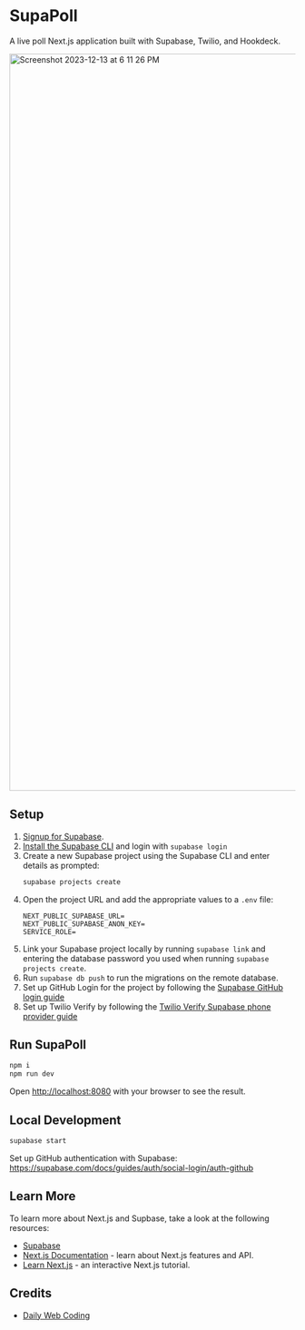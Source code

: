 # SupaPoll

A live poll Next.js application built with Supabase, Twilio, and Hookdeck.

<img width="1299" alt="Screenshot 2023-12-13 at 6 11 26 PM" src="https://github.com/Chensokheng/next-supabase-vote/assets/52232579/614c6d64-80f1-43ee-a5fb-288f27b581da">

## Setup

1. [Signup for Supabase](https://supabase.com/dashboard/sign-up).
2. [Install the Supabase CLI](https://supabase.com/docs/guides/cli/getting-started) and login with `supabase login`
3. Create a new Supabase project using the Supabase CLI and enter details as prompted:
   ```bash
   supabase projects create
   ```
4. Open the project URL and add the appropriate values to a `.env` file:
   ```
   NEXT_PUBLIC_SUPABASE_URL=
   NEXT_PUBLIC_SUPABASE_ANON_KEY=
   SERVICE_ROLE=
   ```
5. Link your Supabase project locally by running `supabase link` and entering the database password you used when running `supabase projects create`.
6. Run `supabase db push` to run the migrations on the remote database.
7. Set up GitHub Login for the project by following the [Supabase GitHub login guide](https://supabase.com/docs/guides/auth/social-login/auth-github)
8. Set up Twilio Verify by following the [Twilio Verify Supabase phone provider guide](https://supabase.com/docs/guides/auth/phone-login/twilio#twilio-verify)

## Run SupaPoll

```bash
npm i
npm run dev
```

Open [http://localhost:8080](http://localhost:8080) with your browser to see the result.

## Local Development

```bash
supabase start
```

Set up GitHub authentication with Supabase:
https://supabase.com/docs/guides/auth/social-login/auth-github

## Learn More

To learn more about Next.js and Supbase, take a look at the following resources:

- [Supabase](https://supabase.com/)
- [Next.js Documentation](https://nextjs.org/docs) - learn about Next.js features and API.
- [Learn Next.js](https://nextjs.org/learn) - an interactive Next.js tutorial.

## Credits

- [Daily Web Coding](https://www.patreon.com/dailywebcoding)
